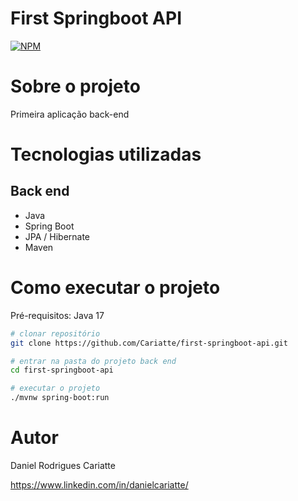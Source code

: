 # First Springboot API
[![NPM](https://img.shields.io/npm/l/react)](https://github.com/Cariatte/first-springboot-api/blob/master/LICENCE)

# Sobre o projeto

Primeira aplicação back-end

# Tecnologias utilizadas
## Back end
- Java
- Spring Boot
- JPA / Hibernate
- Maven

# Como executar o projeto

Pré-requisitos: Java 17

```bash
# clonar repositório
git clone https://github.com/Cariatte/first-springboot-api.git

# entrar na pasta do projeto back end
cd first-springboot-api

# executar o projeto
./mvnw spring-boot:run
```

# Autor

Daniel Rodrigues Cariatte

https://www.linkedin.com/in/danielcariatte/
